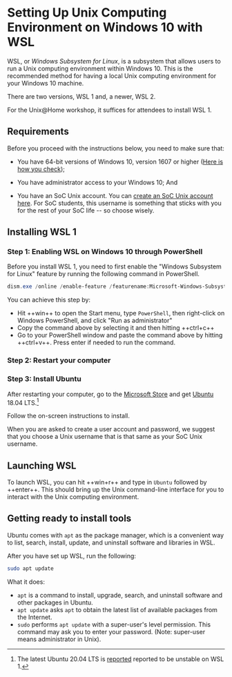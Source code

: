 # Setting Up Unix Computing Environment on Windows 10 with WSL

WSL, or _Windows Subsystem for Linux_, is a subsystem that allows users to run a
Unix computing environment within Windows 10. This is the recommended method for
having a local Unix computing environment for your Windows 10 machine.

There are two versions, WSL 1 and, a newer, WSL 2.

For the Unix@Home workshop, it suffices for attendees to install WSL 1.

## Requirements

Before you proceed with the instructions below, you need to make sure that:

- You have 64-bit versions of Windows 10, version 1607 or higher
  ([Here is how you check](https://support.microsoft.com/en-sg/help/13443/windows-which-version-am-i-running));

- You have administrator access to your Windows 10; And

- You have an SoC Unix account. You can
  [create an SoC Unix account here](https://mysoc.nus.edu.sg/~newacct). For SoC
  students, this username is something that sticks with you for the rest of your
  SoC life -- so choose wisely.

## Installing WSL 1

### Step 1: Enabling WSL on Windows 10 through PowerShell

Before you install WSL 1, you need to first enable the "Windows Subsystem for
Linux" feature by running the following command in PowerShell.

```PowerShell
dism.exe /online /enable-feature /featurename:Microsoft-Windows-Subsystem-Linux /all /norestart
```

You can achieve this step by:

- Hit ++win++ to open the Start menu, type `PowerShell`, then right-click on
  Windows PowerShell, and click "Run as administrator"
- Copy the command above by selecting it and then hitting ++ctrl+c++
- Go to your PowerShell window and paste the command above by hitting
  ++ctrl+v++. Press enter if needed to run the command.

### Step 2: Restart your computer

### Step 3: Install Ubuntu

After restarting your computer, go to the
<a href="https://aka.ms/wslstore">Microsoft Store</a> and get
<a href="https://www.microsoft.com/store/productId/9N9TNGVNDL3Q">Ubuntu</a>
18.04 LTS.[^1]

[^1]:
    The latest Ubuntu 20.04 LTS is
    [reported](https://discourse.ubuntu.com/t/ubuntu-20-04-and-wsl-1/15291)
    reported to be unstable on WSL 1.

Follow the on-screen instructions to install.

When you are asked to create a user account and password, we suggest that you
choose a Unix username that is that same as your SoC Unix username.

## Launching WSL

To launch WSL, you can hit ++win+r++ and type in `Ubuntu` followed by ++enter++.
This should bring up the Unix command-line interface for you to interact with
the Unix computing environment.

## Getting ready to install tools

Ubuntu comes with `apt` as the package manager, which is a convenient way to
list, search, install, update, and uninstall software and libraries in WSL.

After you have set up WSL, run the following:

```Bash
sudo apt update
```

What it does:

- `apt` is a command to install, upgrade, search, and uninstall software and
  other packages in Ubuntu.
- `apt update` asks `apt` to obtain the latest list of available packages from
  the Internet.
- `sudo` performs `apt update` with a super-user's level permission. This
  command may ask you to enter your password. (Note: super-user means
  administrator in Unix).
